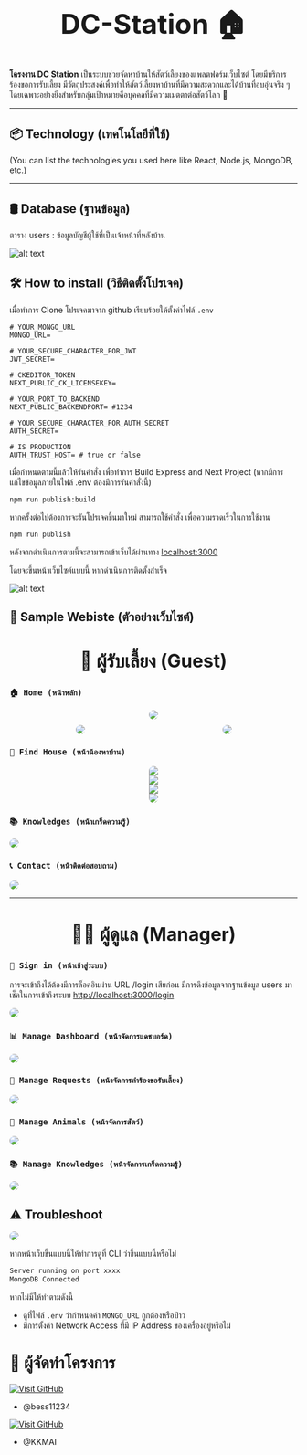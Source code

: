 <h1 style="font-weight: bolder; font-size: xxx-large; text-align: center">DC-Station 🏠</h1>

**โครงงาน DC Station** เป็นระบบช่วยจัดหาบ้านให้สัตว์เลี้ยงของแพลตฟอร์มเว็บไซต์ โดยมีบริการร้องขอการรับเลี้ยง มีวัตถุประสงค์เพื่อทำให้สัตว์เลี้ยงหาบ้านที่มีความสะดวกและได้บ้านที่อบอุ่นจริง ๆ โดยเฉพาะอย่างยิ่งสำหรับกลุ่มเป้าหมายคือบุคคลที่มีความเมตตาต่อสัตว์โลก 🐾

---

## 📦 Technology (เทคโนโลยีที่ใช้)

(You can list the technologies you used here like React, Node.js, MongoDB, etc.)

---

## 🛢️ Database (ฐานข้อมูล)

ตาราง users : ข้อมูลบัญชีผู้ใช้ที่เป็นเจ้าหน้าที่หลังบ้าน

![alt text](er-diagram.png)

## 🛠️ How to install (วิธีติดตั้งโปรเจค)

เมื่อทำการ Clone โปรเจคมาจาก github เรียบร้อยให้ตั้งค่าไฟล์ `.env`

````env
# YOUR_MONGO_URL
MONGO_URL=

# YOUR_SECURE_CHARACTER_FOR_JWT
JWT_SECRET=

# CKEDITOR_TOKEN
NEXT_PUBLIC_CK_LICENSEKEY=

# YOUR_PORT_TO_BACKEND
NEXT_PUBLIC_BACKENDPORT= #1234

# YOUR_SECURE_CHARACTER_FOR_AUTH_SECRET
AUTH_SECRET=

# IS PRODUCTION
AUTH_TRUST_HOST= # true or false

````

เมื่อกำหนดตามนี้แล้วให้รันคำสั่ง เพื่อทำการ Build Express and Next Project (หากมีการแก้ไขข้อมูลภายในไฟล์ .env ต้องมีการรันคำสั่งนี้)

```bash
npm run publish:build
```

หากครั้งต่อไปต้องการจะรันโปรเจคขึ้นมาใหม่ สามารถใช้คำสั่ง เพื่อความรวดเร็วในการใช้งาน

```bash
npm run publish
```

หลังจากดำเนินการตามนี้จะสามารถเข้าเว็บได้ผ่านทาง [localhost:3000](http://localhost:3000)

โดยจะขึ้นหน้าเว็บไซต์แบบนี้ หากดำเนินการติดตั้งสำเร็จ

![alt text](document_image/install_successfully.png)

## 🌟 Sample Webiste (ตัวอย่างเว็บไซต์)

<h2 style="font-weight: bolder; font-size: xx-large; text-align: center">👤 ผู้รับเลี้ยง (Guest)</h2>

### `🏠 Home (หน้าหลัก)`

<section style="display: grid; grid-template-columns: repeat(2, minmax(0, 1fr)); justify-items: center;gap: 10px">
    <img style="border-radius: 20px; grid-column: span 2" src="document_image/install_successfully.png" />
    <img style="border-radius: 20px;" src="document_image/mainpage-1.png" />
    <img style="border-radius: 20px;" src="document_image/mainpage-2.png" />
</section>

### `🐶 Find House (หน้าน้องหาบ้าน)`

<section style="display: grid; grid-template-columns: repeat(1, minmax(0, 1fr)); justify-items: center;">
    <img style="border-top-left-radius: 20px; border-top-right-radius: 20px;" src="document_image/nonghaban.png" />
    <img style="" src="document_image/nonghaban-2.png" />
    <img style="" src="document_image/nonghaban-3.png" />
    <img style="border-bottom-left-radius: 20px; border-bottom-right-radius: 20px;" src="document_image/nonghaban-4.png" />
</section>

### `📚 Knowledges (หน้าเกร็ดความรู้)`

<img style="border-radius: 20px;" src="document_image/knowledge.png" />

### `📞 Contact (หน้าติดต่อสอบถาม)`

<img style="border-radius: 20px;" src="document_image/contact.png" />

<hr/>

<h2 style="font-weight: bolder; font-size: xx-large; text-align: center">🧑‍💼 ผู้ดูแล (Manager)</h2>

### `🔑 Sign in (หน้าเข้าสู่ระบบ)`

การจะเข้าถึงได้ต้องมีการล็อคอินผ่าน URL /login เสียก่อน มีการดึงข้อมูลจากฐานข้อมูล users มาเช็คในการเข้าถึงระบบ [http://localhost:3000/login](http://localhost:3000/login)

<img style="border-radius: 20px;" src="document_image/login.png" />

### `📊 Manage Dashboard (หน้าจัดการแดชบอร์ด)`

<img style="border-radius: 20px;" src="document_image/dashboard.png" />

### `📝 Manage Requests (หน้าจัดการคำร้องขอรับเลี้ยง)`

<img style="border-radius: 20px;" src="document_image/dashboard-request.png" />

### `🐾 Manage Animals (หน้าจัดการสัตว์)`

<img style="border-radius: 20px;" src="document_image/dashboard-animal.png" />

### `📚 Manage Knowledges (หน้าจัดการเกร็ดความรู้)`

<img style="border-radius: 20px;" src="document_image/dashboard-knowledge.png" />

## ⚠️ Troubleshoot

<img style="border-radius: 20px;" src="document_image/500_server_error.png" />

หากหน้าเว็บขึ้นแบบนี้ให้ทำการดูที่ CLI ว่าขึ้นแบบนี้หรือไม่

```bash
Server running on port xxxx
MongoDB Connected
```

หากไม่มีให้ทำตามดังนี้

- ดูที่ไฟล์ `.env` ว่ากำหนดค่า `MONGO_URL` ถูกต้องหรือป่าว
- มีการตั้งค่า Network Access ที่มี IP Address ของเครื่องอยู่หรือไม่

# 📣 ผู้จัดทำโครงการ

[![Visit GitHub](https://img.shields.io/badge/Visit%20GitHub-%2300A1F1?style=for-the-badge&logo=github&logoColor=white&labelColor=black&color=0f7bff&link=https://github.com/bess11234)](https://github.com/bess11234) 

- @bess11234

[![Visit GitHub](https://img.shields.io/badge/Visit%20GitHub-%2300A1F1?style=for-the-badge&logo=github&logoColor=white&labelColor=black&color=0f7bff&link=https://github.com/KKMAI)](https://github.com/KKMAI)

- @KKMAI
